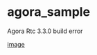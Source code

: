 # agora_sample
Agora Rtc 3.3.0 build error

[image](https://drive.google.com/file/d/1Ls5Xdf2Je406bTnGSqsK2nxib6xGwYR0/view?usp=sharing)
